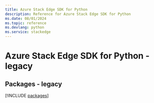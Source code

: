 ```yaml
---
title: Azure Stack Edge SDK for Python
description: Reference for Azure Stack Edge SDK for Python
ms.date: 08/01/2024
ms.topic: reference
ms.devlang: python
ms.service: stackedge
---
```

# Azure Stack Edge SDK for Python - legacy
## Packages - legacy
[!INCLUDE [packages](stack-edge-index.md)]